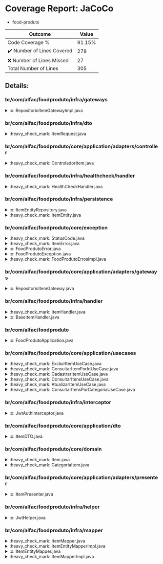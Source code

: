 
# Coverage Report: JaCoCo

* food-produto
      
      
| Outcome                 | Value                                                               |
|-------------------------|---------------------------------------------------------------------|
| Code Coverage %         | 91.15%               |
| :heavy_check_mark: Number of Lines Covered | 278    |
| :x: Number of Lines Missed  | 27     |
| Total Number of Lines   | 305     |


## Details:

    
### br/com/alfac/foodproduto/infra/gateways

<details>
    <summary>
:x: RepositorioItemGatewayImpl.java
    </summary>

        
#### Lines Missed:
        
</details>

    
### br/com/alfac/foodproduto/infra/dto

<details>
    <summary>
:heavy_check_mark: ItemRequest.java
    </summary>

        
#### All Lines Covered!
        
</details>

    
### br/com/alfac/foodproduto/core/application/adapters/controller

<details>
    <summary>
:heavy_check_mark: ControladorItem.java
    </summary>

        
#### All Lines Covered!
        
</details>

    
### br/com/alfac/foodproduto/infra/healthcheck/handler

<details>
    <summary>
:heavy_check_mark: HealthCheckHandler.java
    </summary>

        
#### All Lines Covered!
        
</details>

    
### br/com/alfac/foodproduto/infra/persistence

<details>
    <summary>
:x: ItemEntityRepository.java
    </summary>

        
</details>

    

<details>
    <summary>
:heavy_check_mark: ItemEntity.java
    </summary>

        
#### All Lines Covered!
        
</details>

    
### br/com/alfac/foodproduto/core/exception

<details>
    <summary>
:heavy_check_mark: StatusCode.java
    </summary>

        
#### All Lines Covered!
        
</details>

    

<details>
    <summary>
:heavy_check_mark: ItemError.java
    </summary>

        
#### All Lines Covered!
        
</details>

    

<details>
    <summary>
:x: FoodProdutoError.java
    </summary>

        
</details>

    

<details>
    <summary>
:x: FoodProdutoException.java
    </summary>

        
#### Lines Missed:
        
- Line #14
```
    }
```
</details>

    

<details>
    <summary>
:heavy_check_mark: FoodProdutoErrosImpl.java
    </summary>

        
#### All Lines Covered!
        
</details>

    
### br/com/alfac/foodproduto/core/application/adapters/gateways

<details>
    <summary>
:x: RepositorioItemGateway.java
    </summary>

        
</details>

    
### br/com/alfac/foodproduto/infra/handler

<details>
    <summary>
:heavy_check_mark: ItemHandler.java
    </summary>

        
#### All Lines Covered!
        
</details>

    

<details>
    <summary>
:x: BaseItemHandler.java
    </summary>

        
</details>

    
### br/com/alfac/foodproduto

<details>
    <summary>
:x: FoodProdutoApplication.java
    </summary>

        
#### Lines Missed:
        
- Line #11
```
    }
```
</details>

    
### br/com/alfac/foodproduto/core/application/usecases

<details>
    <summary>
:heavy_check_mark: ExcluirItemUseCase.java
    </summary>

        
#### All Lines Covered!
        
</details>

    

<details>
    <summary>
:heavy_check_mark: ConsultarItemPorIdUseCase.java
    </summary>

        
#### All Lines Covered!
        
</details>

    

<details>
    <summary>
:heavy_check_mark: CadastrarItemUseCase.java
    </summary>

        
#### All Lines Covered!
        
</details>

    

<details>
    <summary>
:heavy_check_mark: ConsultarItensUseCase.java
    </summary>

        
#### All Lines Covered!
        
</details>

    

<details>
    <summary>
:heavy_check_mark: AtualizarItemUseCase.java
    </summary>

        
#### All Lines Covered!
        
</details>

    

<details>
    <summary>
:heavy_check_mark: ConsultarItensPorCategoriaUseCase.java
    </summary>

        
#### All Lines Covered!
        
</details>

    
### br/com/alfac/foodproduto/infra/interceptor

<details>
    <summary>
:x: JwtAuthInterceptor.java
    </summary>

        
#### Lines Missed:
        
</details>

    
### br/com/alfac/foodproduto/core/application/dto

<details>
    <summary>
:x: ItemDTO.java
    </summary>

        
#### Lines Missed:
        
</details>

    
### br/com/alfac/foodproduto/core/domain

<details>
    <summary>
:heavy_check_mark: Item.java
    </summary>

        
#### All Lines Covered!
        
</details>

    

<details>
    <summary>
:heavy_check_mark: CategoriaItem.java
    </summary>

        
#### All Lines Covered!
        
</details>

    
### br/com/alfac/foodproduto/core/application/adapters/presenter

<details>
    <summary>
:x: ItemPresenter.java
    </summary>

        
#### Lines Missed:
        
</details>

    
### br/com/alfac/foodproduto/infra/helper

<details>
    <summary>
:x: JwtHelper.java
    </summary>

        
#### Lines Missed:
        
- Line #9
```
                .getClaim("id")
```
- Line #10
```
                .asLong();
```
- Line #15
```
                .getClaim("who")
```
- Line #16
```
                .asString();
```
</details>

    
### br/com/alfac/foodproduto/infra/mapper

<details>
    <summary>
:heavy_check_mark: ItemMapper.java
    </summary>

        
#### All Lines Covered!
        
</details>

    

<details>
    <summary>
:heavy_check_mark: ItemEntityMapperImpl.java
    </summary>

        
#### All Lines Covered!
        
</details>

    

<details>
    <summary>
:x: ItemEntityMapper.java
    </summary>

        
</details>

    

<details>
    <summary>
:heavy_check_mark: ItemMapperImpl.java
    </summary>

        
#### All Lines Covered!
        
</details>

    
